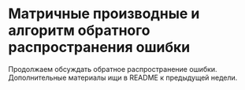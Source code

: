 # Матричные производные и алгоритм обратного распространения ошибки

Продолжаем обсуждать обратное распространение ошибки. Дополнительные материалы ищи в README к предыдущей недели.